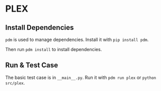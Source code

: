 # PLEX

## Install Dependencies

`pdm` is used to manage dependencies. Install it with `pip install pdm`.

Then run `pdm install` to install dependencies.

## Run & Test Case

The basic test case is in `__main__.py`. Run it with `pdm run plex` or `python src/plex`.